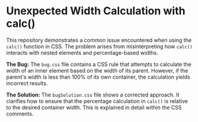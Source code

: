 # Unexpected Width Calculation with calc()

This repository demonstrates a common issue encountered when using the `calc()` function in CSS. The problem arises from misinterpreting how `calc()` interacts with nested elements and percentage-based widths.

**The Bug:**
The `bug.css` file contains a CSS rule that attempts to calculate the width of an inner element based on the width of its parent. However, if the parent's width is less than 100% of its own container, the calculation yields incorrect results. 

**The Solution:**
The `bugSolution.css` file shows a corrected approach.  It clarifies how to ensure that the percentage calculation in `calc()` is relative to the desired container width. This is explained in detail within the CSS comments.